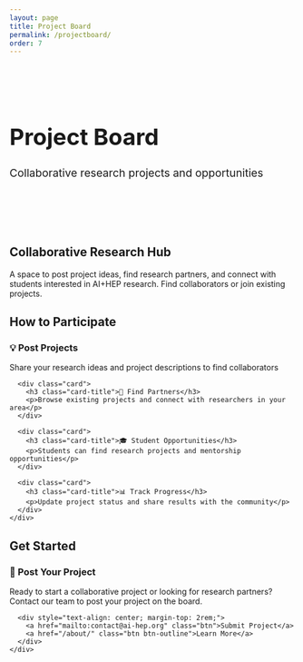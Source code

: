 ```yaml
---
layout: page
title: Project Board
permalink: /projectboard/
order: 7
---
```


<div class="hero-section" style="padding: 3rem 0; margin-bottom: 3rem;">
  <div class="wrapper">
    <h1 class="hero-title" style="font-size: 2.5rem;">Project Board</h1>
    <p class="hero-subtitle" style="font-size: 1.2rem;">Collaborative research projects and opportunities</p>
  </div>
</div>

<div class="wrapper">
  <div class="content-section">
    <h2 class="section-title">Collaborative Research Hub</h2>
    <p>A space to post project ideas, find research partners, and connect with students interested in AI+HEP research. Find collaborators or join existing projects.</p>
  </div>

  <div class="content-section">
    <h2 class="section-title">How to Participate</h2>
    <div class="card-grid">
      <div class="card">
        <h3 class="card-title">💡 Post Projects</h3>
        <p>Share your research ideas and project descriptions to find collaborators</p>
      </div>
      
      <div class="card">
        <h3 class="card-title">🤝 Find Partners</h3>
        <p>Browse existing projects and connect with researchers in your area</p>
      </div>
      
      <div class="card">
        <h3 class="card-title">🎓 Student Opportunities</h3>
        <p>Students can find research projects and mentorship opportunities</p>
      </div>
      
      <div class="card">
        <h3 class="card-title">📊 Track Progress</h3>
        <p>Update project status and share results with the community</p>
      </div>
    </div>
  </div>

  <div class="content-section">
    <h2 class="section-title">Get Started</h2>
    <div class="highlight-box">
      <h3>🚀 Post Your Project</h3>
      <p>Ready to start a collaborative project or looking for research partners? Contact our team to post your project on the board.</p>
      
      <div style="text-align: center; margin-top: 2rem;">
        <a href="mailto:contact@ai-hep.org" class="btn">Submit Project</a>
        <a href="/about/" class="btn btn-outline">Learn More</a>
      </div>
    </div>
  </div>
</div>


